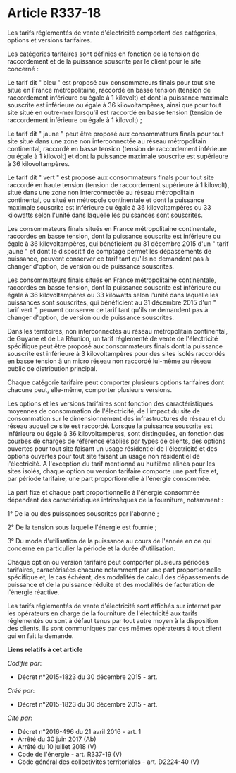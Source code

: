 # Article R337-18

Les tarifs réglementés de vente d'électricité comportent des catégories, options et versions tarifaires. 

Les catégories tarifaires sont définies en fonction de la tension de raccordement et de la puissance souscrite par le client
pour le site concerné : 

Le tarif dit " bleu " est proposé aux consommateurs finals pour tout site situé en France métropolitaine, raccordé en basse
tension (tension de raccordement inférieure ou égale à 1 kilovolt) et dont la puissance maximale souscrite est inférieure ou
égale à 36 kilovoltampères, ainsi que pour tout site situé en outre-mer lorsqu'il est raccordé en basse tension (tension de
raccordement inférieure ou égale à 1 kilovolt) ; 

Le tarif dit " jaune " peut être proposé aux consommateurs finals pour tout site situé dans une zone non interconnectée au
réseau métropolitain continental, raccordé en basse tension (tension de raccordement inférieure ou égale à 1 kilovolt) et
dont la puissance maximale souscrite est supérieure à 36 kilovoltampères. 

Le tarif dit " vert " est proposé aux consommateurs finals pour tout site raccordé en haute tension (tension de raccordement
supérieure à 1 kilovolt), situé dans une zone non interconnectée au réseau métropolitain continental, ou situé en métropole
continentale et dont la puissance maximale souscrite est inférieure ou égale à 36 kilovoltampères ou 33 kilowatts selon
l'unité dans laquelle les puissances sont souscrites. 

Les consommateurs finals situés en France métropolitaine continentale, raccordés en basse tension, dont la puissance
souscrite est inférieure ou égale à 36 kilovoltampères, qui bénéficient au 31 décembre 2015 d'un " tarif jaune " et dont le
dispositif de comptage permet les dépassements de puissance, peuvent conserver ce tarif tant qu'ils ne demandent pas à
changer d'option, de version ou de puissance souscrites. 

Les consommateurs finals situés en France métropolitaine continentale, raccordés en basse tension, dont la puissance
souscrite est inférieure ou égale à 36 kilovoltampères ou 33 kilowatts selon l'unité dans laquelle les puissances sont
souscrites, qui bénéficient au 31 décembre 2015 d'un " tarif vert ", peuvent conserver ce tarif tant qu'ils ne demandent pas
à changer d'option, de version ou de puissance souscrites. 

Dans les territoires, non interconnectés au réseau métropolitain continental, de Guyane et de La Réunion, un tarif réglementé
de vente de l'électricité spécifique peut être proposé aux consommateurs finals dont la puissance souscrite est inférieure à
3 kilovoltampères pour des sites isolés raccordés en basse tension à un micro réseau non raccordé lui-même au réseau public
de distribution principal.

Chaque catégorie tarifaire peut comporter plusieurs options tarifaires dont chacune peut, elle-même, comporter plusieurs
versions.

Les options et les versions tarifaires sont fonction des caractéristiques moyennes de consommation de l'électricité, de
l'impact du site de consommation sur le dimensionnement des infrastructures de réseau et du réseau auquel ce site est
raccordé. Lorsque la puissance souscrite est inférieure ou égale à 36 kilovoltampères, sont distinguées, en fonction des
courbes de charges de référence établies par types de clients, des options ouvertes pour tout site faisant un usage
résidentiel de l'électricité et des options ouvertes pour tout site faisant un usage non résidentiel de l'électricité. A
l'exception du tarif mentionné au huitième alinéa pour les sites isolés, chaque option ou version tarifaire comporte une part
fixe et, par période tarifaire, une part proportionnelle à l'énergie consommée. 

La part fixe et chaque part proportionnelle à l'énergie consommée dépendent des caractéristiques intrinsèques de la
fourniture, notamment : 

1° De la ou des puissances souscrites par l'abonné ; 

2° De la tension sous laquelle l'énergie est fournie ; 

3° Du mode d'utilisation de la puissance au cours de l'année en ce qui concerne en particulier la période et la durée
d'utilisation. 

Chaque option ou version tarifaire peut comporter plusieurs périodes tarifaires, caractérisées chacune notamment par une part
proportionnelle spécifique et, le cas échéant, des modalités de calcul des dépassements de puissance et de la puissance
réduite et des modalités de facturation de l'énergie réactive. 

Les tarifs réglementés de vente d'électricité sont affichés sur internet par les opérateurs en charge de la fourniture de
l'électricité aux tarifs réglementés ou sont à défaut tenus par tout autre moyen à la disposition des clients. Ils sont
communiqués par ces mêmes opérateurs à tout client qui en fait la demande.

**Liens relatifs à cet article**

_Codifié par_:

  - Décret n°2015-1823 du 30 décembre 2015 - art.

_Créé par_:

  - Décret n°2015-1823 du 30 décembre 2015 - art.

_Cité par_:

  - Décret n°2016-496 du 21 avril 2016 - art. 1
  - Arrêté du 30 juin 2017 (Ab)
  - Arrêté du 10 juillet 2018 (V)
  - Code de l'énergie - art. R337-19 (V)
  - Code général des collectivités territoriales - art. D2224-40 (V)
